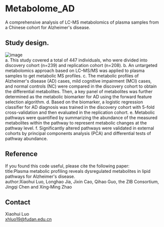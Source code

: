 # Metabolome_AD
A comprehensive analysis of LC-MS metabolomics of plasma samples from a Chinese cohort for Alzheimer's disease.

## Study design.
![image](https://github.com/user-attachments/assets/5f064973-4488-484e-a45e-b7f451b5dd1b)  
a. This study covered a total of 447 individuals, who were divided into discovery cohort (n=239) and replication cohort (n=208). b. An untargeted metabolomics approach based on LC–MS/MS was applied to plasma samples to get metabolic MS profiles. c. The metabolic profiles of Alzheimer's disease (AD) cases, mild cognitive impairment (MCI) cases, and   normal controls (NC) were compared in the discovery cohort to obtain the differential metabolites. Then, a key panel of metabolites was further determined as the metabolic biomarker for AD using the forward feature selection algorithm. d. Based on the biomarker, a logistic regression classifier for AD diagnosis was trained in the discovery cohort with 5-fold cross-validation and then evaluated in the replication cohort. e. Metabolic pathways were quantified by summarizing the abundance of the measured metabolites within the pathway to represent metabolic changes at the pathway level. f. Significantly altered pathways were validated in external cohorts by principal components analysis (PCA) and differential tests of pathway abundance.  

## Reference
If you found this code useful, please cite the following paper:  
  title:Plasma metabolic profiling reveals dysregulated metabolites in lipid pathways for Alzheimer's disease.  
  author:Xiaohui Luo, Longhao Jia, Jixin Cao, Qihao Guo, the ZIB Consortium, Jingqi Chen and Xing‑Ming Zhao 
  
## Contact
  Xiaohui Luo  
  xhluo19@fudan.edu.cn
